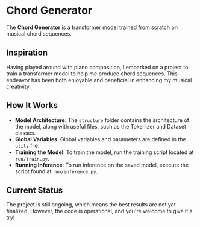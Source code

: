 # Chord Generator

The **Chord Generator** is a transformer model trained from scratch on musical chord sequences.

## Inspiration

Having played around with piano composition, I embarked on a project to train a transformer model to help me produce chord sequences. This endeavor has been both enjoyable and beneficial in enhancing my musical creativity.

## How It Works

- **Model Architecture**: The `structure` folder contains the architecture of the model, along with useful files, such as the Tokenizer and Dataset classes.
- **Global Variables**: Global variables and parameters are defined in the `utils` file.
- **Training the Model**: To train the model, run the training script located at `run/train.py`.
- **Running Inference**: To run inference on the saved model, execute the script found at `run/inference.py`.

## Current Status

The project is still ongoing, which means the best results are not yet finalized. However, the code is operational, and you're welcome to give it a try!
